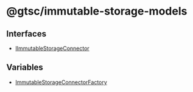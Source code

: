 # @gtsc/immutable-storage-models

## Interfaces

- [IImmutableStorageConnector](interfaces/IImmutableStorageConnector.md)

## Variables

- [ImmutableStorageConnectorFactory](variables/ImmutableStorageConnectorFactory.md)
